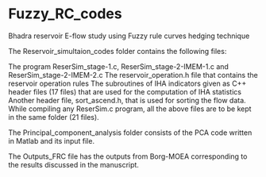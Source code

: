 # Fuzzy_RC_codes
Bhadra reservoir E-flow study using Fuzzy rule curves hedging technique

The Reservoir_simultaion_codes folder contains the following files:

The program ReserSim_stage-1.c, ReserSim_stage-2-IMEM-1.c and ReserSim_stage-2-IMEM-2.c
The reservoir_operation.h file that contains the reservoir operation rules
The subroutines of IHA indicators given as C++ header files (17 files) that are used for the computation of IHA statistics
Another header file, sort_ascend.h, that is used for sorting the flow data.
While compiling any ReserSim.c program, all the above files are to be kept in the same folder (21 files). 

The Principal_component_analysis folder consists of the PCA code written in Matlab and its input file.

The Outputs_FRC file has the outputs from Borg-MOEA corresponding to the results discussed in the manuscript.
